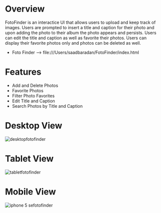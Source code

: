 # Overview 

FotoFinder is an interactice UI that allows users to upload and keep track of images. Users are prompted to insert a title 
and caption for their photo and upon adding the photo to their album the photo appears and persists. Users can edit the
title and caption as well as favorite their photos. Users can display their favorite photos only and photos can be deleted as well. 

* Foto Finder --> file:///Users/saadbaradan/FotoFinder/index.html

# Features
* Add and Delete Photos
* Favorite Photos
* Filter Photo Favorites
* Edit Title and Caption
* Search Photos by Title and Caption

# Desktop View
![desktopfotofinder](https://user-images.githubusercontent.com/42000931/53457044-f8759a80-39ed-11e9-8d43-7644806a0c56.png)

# Tablet View
![tabletfotofinder](https://user-images.githubusercontent.com/42000931/53457048-fe6b7b80-39ed-11e9-8309-68cb57f0eb76.png)

# Mobile View
![iphone 5 sefotofinder](https://user-images.githubusercontent.com/42000931/53457050-ff041200-39ed-11e9-9ee9-f7d627ba8a61.png)
